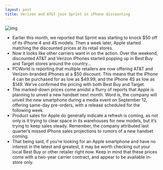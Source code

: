 ```yaml
---
layout: post
title: Verizon and AT&T join Sprint in iPhone discounting
---
```

![img](http://media.idownloadblog.com/wp-content/uploads/2012/08/att-iphone-sale.png)
* Earlier this month, we reported that Sprint was starting to knock $50 off of its iPhone 4 and 4S models. Then a week later, Apple started matching the discounted prices at its retail stores.
* Now it looks like other carriers want in on the action. Over the weekend, discounted AT&T and Verizon iPhones started popping up in Best Buy and Target stores around the country…
* PCWorld is reporting that multiple retailers are now offering AT&T and Verizon-branded iPhones at a $50 discount. This means that the iPhone 4 can be purchased for as low as $49.99, and the iPhone 4S as low as $149. We’ve confirmed the pricing with both Best Buy and Target.
* The marked-down prices come amidst a flurry of reports that Apple is planning to unveil a new handset next month. Word is, the company will unveil the new smartphone during a media event on September 12, offering same-day pre-orders, with a release scheduled for the following week.
* Product sales for Apple do generally indicate a refresh is coming, as not only is it trying to clear space in its warehouses for new models, but it’s trying to keep sales steady. Remember, the company attributed last quarter’s missed iPhone sales projections to rumors of a new handset coming.
* That being said, if you’re looking for an Apple smartphone and have no interest in the latest and greatest, it may be worth checking out your local Best Buy or other retailer right now. Keep in mind that these prices come with a two-year carrier contract, and appear to be available in-store only.

